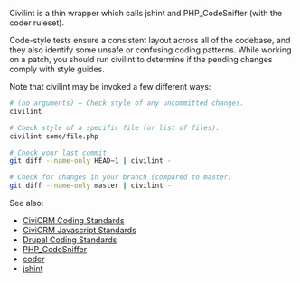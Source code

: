 Civilint is a thin wrapper which calls jshint and PHP_CodeSniffer (with the coder ruleset).

Code-style tests ensure a consistent layout across all of the codebase, and they also identify some unsafe or confusing coding patterns. While working on a patch, you should run civilint to determine if the pending changes comply with style guides. 

Note that civilint may be invoked a few different ways:

```bash
# (no arguments) – Check style of any uncommitted changes.
civilint

# Check style of a specific file (or list of files).
civilint some/file.php

# Check your last commit
git diff --name-only HEAD~1 | civilint -

# Check for changes in your branch (compared to master)
git diff --name-only master | civilint -
```

See also:

- [CiviCRM Coding Standards](standards/php.md)
- [CiviCRM Javascript Standards](standards/javascript.md)
- [Drupal Coding Standards](https://www.drupal.org/docs/develop/standards/coding-standards)
- [PHP_CodeSniffer](https://github.com/squizlabs/PHP_CodeSniffer)
- [coder](https://github.com/civicrm/coder)
- [jshint](http://jshint.com/)
